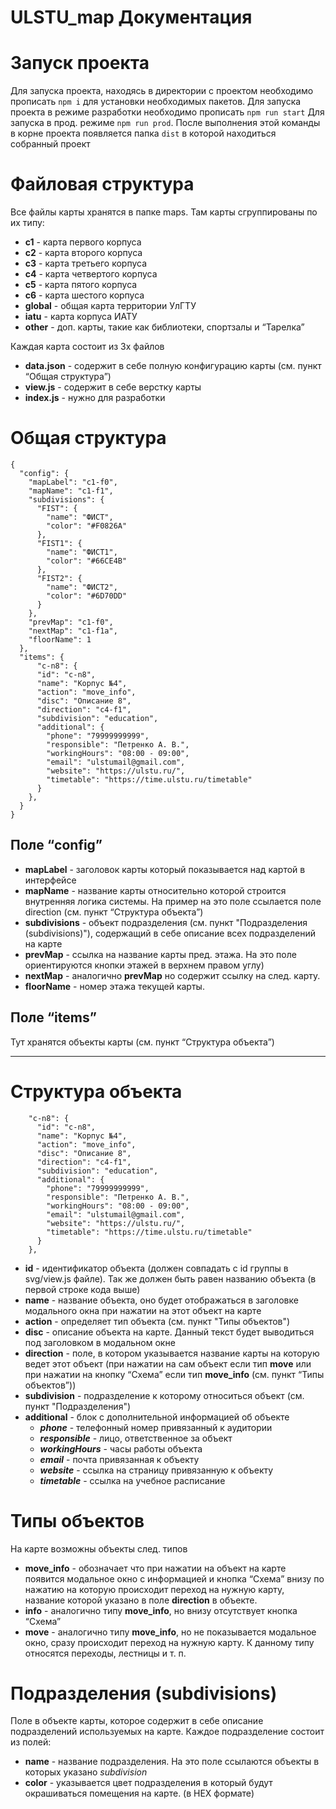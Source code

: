 # ULSTU_map Документация

# Запуск проекта

Для запуска проекта, находясь в директории с проектом необходимо прописать `npm i` для установки необходимых пакетов. 
Для запуска проекта в режиме разработки необходимо прописать `npm run start` 
Для запуска в прод. режиме `npm run prod`. После выполнения этой команды в корне проекта появляется папка `dist` в которой находиться собранный проект

# Файловая структура 

Все файлы карты хранятся в папке maps. Там карты сгруппированы по их типу:
- **с1** - карта первого корпуса
- **с2** - карта второго корпуса 
- **с3** - карта третьего корпуса
- **с4** - карта четвертого корпуса
- **с5** - карта пятого корпуса
- **с6** - карта шестого корпуса
- **global** - общая карта территории УлГТУ
- **iatu** - карта корпуса ИАТУ
- **other** - доп. карты, такие как библиотеки, спортзалы и “Тарелка” 

Каждая карта состоит из 3х файлов
- **data.json** - содержит в себе полную конфигурацию карты (см. пункт “Общая структура”)
- **view.js** - содержит в себе верстку карты
- **index.js** - нужно для разработки
# Общая структура
    {
      "config": {
        "mapLabel": "c1-f0",
        "mapName": "c1-f1",
        "subdivisions": {
          "FIST": {
            "name": "ФИСТ",
            "color": "#F0826A"
          },
          "FIST1": {
            "name": "ФИСТ1",
            "color": "#66CE4B"
          },
          "FIST2": {
            "name": "ФИСТ2",
            "color": "#6D70DD"
          }
        },
        "prevMap": "c1-f0",
        "nextMap": "c1-f1a",
        "floorName": 1
      },
      "items": {
          "c-n8": {
          "id": "c-n8",
          "name": "Корпус №4",
          "action": "move_info",
          "disc": "Описание 8",
          "direction": "c4-f1",
          "subdivision": "education",
          "additional": {
            "phone": "79999999999",
            "responsible": "Петренко А. В.",
            "workingHours": "08:00 - 09:00",
            "email": "ulstumail@gmail.com",
            "website": "https://ulstu.ru/",
            "timetable": "https://time.ulstu.ru/timetable"
          }
        },
      }
    }
    
## Поле “config”
- **mapLabel** - заголовок карты который показывается над картой в интерфейсе
- **mapName** - название карты относительно которой строится внутренняя логика системы. На пример на это поле ссылается поле direction (см. пункт “Структура объекта”)
- **subdivisions** - объект подразделения (см. пункт "Подразделения (subdivisions)"), содержащий в себе описание всех подразделений на карте 
- **prevMap** - ссылка на название карты пред. этажа. На это поле ориентируются кнопки этажей в верхнем правом углу) 
- **nextMap** - аналогично **prevMap** но содержит ссылку на след. карту.
- **floorName** - номер этажа текущей карты.
## Поле “items”

Тут хранятся объекты карты (см. пункт “Структура объекта”)
****
# Структура объекта 
        "c-n8": {
          "id": "c-n8",
          "name": "Корпус №4",
          "action": "move_info",
          "disc": "Описание 8",
          "direction": "c4-f1",
          "subdivision": "education",
          "additional": {
            "phone": "79999999999",
            "responsible": "Петренко А. В.",
            "workingHours": "08:00 - 09:00",
            "email": "ulstumail@gmail.com",
            "website": "https://ulstu.ru/",
            "timetable": "https://time.ulstu.ru/timetable"
          }
        },
- **id** - идентификатор объекта (должен совпадать с id группы в svg/view.js файле). Так же должен быть равен названию объекта (в первой строке кода выше)
- **name** - название объекта, оно будет отображаться в заголовке модального окна при нажатии на этот объект на карте 
- **action** - определяет тип объекта (см. пункт "Типы объектов")
- **disc** - описание объекта на карте. Данный текст будет выводиться под заголовком в модальном окне 
- **direction** - поле, в котором указывается название карты на которую ведет этот объект (при нажатии на сам объект если тип **move** или при нажатии на кнопку “Схема” если тип **move_info** (см. пункт “Типы объектов”))
- **subdivision** - подразделение к которому относиться объект (см. пункт "Подразделения")
- **additional** - блок с дополнительной информацией об объекте 
    - ***phone*** - телефонный номер привязанный к аудитории 
    - ***responsible*** - лицо, ответственное за объект 
    - ***workingHours*** - часы работы объекта 
    - ***email*** - почта привязанная к объекту
    - ***website*** - ссылка на страницу привязанную к объекту 
    - ***timetable*** - ссылка на учебное расписание 

 

# Типы объектов

На карте возможны объекты след. типов

- **move_info** - обозначает что при нажатии на объект на карте появится модальное окно с информацией и кнопка “Схема” внизу по нажатию на которую происходит переход на нужную карту, название которой указано в поле **direction** в объекте.
- **info** - аналогично типу **move_info**, но внизу отсутствует кнопка “Схема” 
- **move** - аналогично типу **move_info**, но не показывается модальное окно, сразу происходит переход на нужную карту. К данному типу относятся переходы, лестницы и т. п. 
# Подразделения (subdivisions)

Поле в объекте карты, которое содержит в себе описание подразделений используемых на карте. Каждое подразделение состоит из полей:

- **name** - название подразделения. На это поле ссылаются объекты в которых указано *subdivision* 
- **color** - указывается цвет подразделения в который будут окрашиваться помещения на карте. (в HEX формате)

